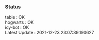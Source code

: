 ### Status


table : OK  
hogwarts : OK  
icy-bot : OK  
Latest Update : 2021-12-23 23:07:39.190627
